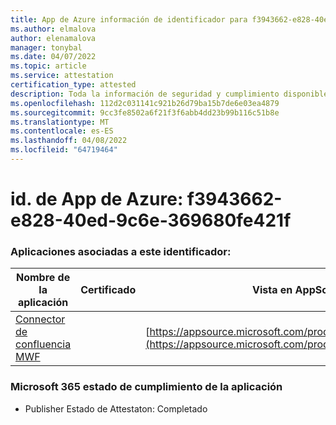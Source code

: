 ```yaml
---
title: App de Azure información de identificador para f3943662-e828-40ed-9c6e-369680fe421f
ms.author: elmalova
author: elenamalova
manager: tonybal
ms.date: 04/07/2022
ms.topic: article
ms.service: attestation
certification_type: attested
description: Toda la información de seguridad y cumplimiento disponible para f3943662-e828-40ed-9c6e-369680fe421f.
ms.openlocfilehash: 112d2c031141c921b26d79ba15b7de6e03ea4879
ms.sourcegitcommit: 9cc3fe8502a6f21f3f6abb4dd23b99b116c51b8e
ms.translationtype: MT
ms.contentlocale: es-ES
ms.lasthandoff: 04/08/2022
ms.locfileid: "64719464"
---
```

# <a name="azure-app-id-f3943662-e828-40ed-9c6e-369680fe421f"></a>id. de App de Azure: f3943662-e828-40ed-9c6e-369680fe421f


### <a name="apps-associated-with-this-id"></a>Aplicaciones asociadas a este identificador:
| **Nombre de la aplicación** | **Certificado** | **Vista en AppSource** |
|--------------|---------------|-----------------------|
| [Connector de confluencia MWF](../forward/WA200001604.md) |  | [https://appsource.microsoft.com/product/office/WA200001604](https://appsource.microsoft.com/product/office/WA200001604) |

### <a name="microsoft-365-app-compliance-status"></a>Microsoft 365 estado de cumplimiento de la aplicación
- Publisher Estado de Attestaton: Completado
